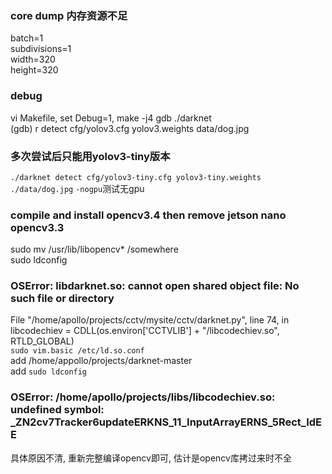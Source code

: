 ### core dump 内存资源不足  
batch=1  
subdivisions=1  
width=320  
height=320  

### debug  
vi Makefile, set Debug=1, make -j4
gdb ./darknet  
(gdb) r detect cfg/yolov3.cfg yolov3.weights data/dog.jpg  

### 多次尝试后只能用yolov3-tiny版本  
``./darknet detect cfg/yolov3-tiny.cfg yolov3-tiny.weights ./data/dog.jpg``
``-nogpu``测试无gpu

### compile and install opencv3.4 then remove jetson nano opencv3.3  
sudo mv /usr/lib/libopencv* /somewhere  
sudo ldconfig  

### OSError: libdarknet.so: cannot open shared object file: No such file or directory  
File "/home/apollo/projects/cctv/mysite/cctv/darknet.py", line 74, in <module>  
    libcodechiev = CDLL(os.environ['CCTVLIB'] + "/libcodechiev.so", RTLD_GLOBAL)  
``sudo vim.basic /etc/ld.so.conf``  
add /home/appollo/projects/darknet-master  
add 
``sudo ldconfig``  

### OSError: /home/apollo/projects/libs/libcodechiev.so: undefined symbol: _ZN2cv7Tracker6updateERKNS_11_InputArrayERNS_5Rect_IdEE  
具体原因不清, 重新完整编译opencv即可, 估计是opencv库拷过来时不全